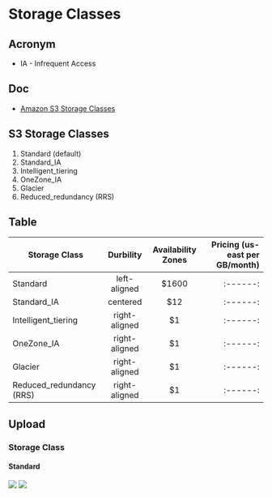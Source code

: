 # Storage Classes

## Acronym
* IA - Infrequent Access

## Doc
* [Amazon S3 Storage Classes](https://aws.amazon.com/s3/storage-classes/)

## S3 Storage Classes
1) Standard (default)
2) Standard_IA
3) Intelligent_tiering
4) OneZone_IA
5) Glacier
6) Reduced_redundancy (RRS)

## Table
| Storage Class            |      Durbility      |  Availability Zones |Pricing (us-east per GB/month)|
|----------                |:-------------:      |:------:|----:|
| Standard                 |  left-aligned       | $1600 |:------:|----:|
| Standard_IA              |    centered         |   $12 |:------:|----:|
| Intelligent_tiering      | right-aligned       |    $1 |:------:|----:|
| OneZone_IA               | right-aligned       |    $1 |:------:|----:|    
| Glacier                  | right-aligned       |    $1 |:------:|----:|
| Reduced_redundancy (RRS) | right-aligned       |    $1 |:------:|----:|

## Upload
### Storage Class
#### Standard
[<img src="https://i.imgur.com/QsO4Co0.png">](https://i.imgur.com/QsO4Co0.png)
[<img src="https://i.imgur.com/0gAc9Vl.png">](https://i.imgur.com/0gAc9Vl.png)

